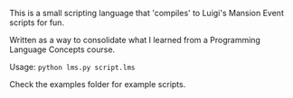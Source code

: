 This is a small scripting language that 'compiles' to Luigi's Mansion Event scripts for fun.

Written as a way to consolidate what I learned from a Programming Language Concepts course.

Usage: `python lms.py script.lms`

Check the examples folder for example scripts.
